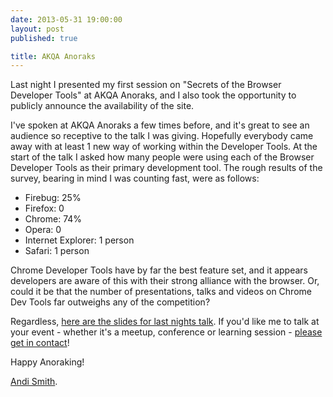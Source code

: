 ```yaml
---
date: 2013-05-31 19:00:00
layout: post
published: true

title: AKQA Anoraks
---
```


<p>Last night I presented my first session on "Secrets of the Browser Developer Tools" at AKQA Anoraks, and I also took the opportunity to publicly announce the availability of the site.</p>

<p>I've spoken at AKQA Anoraks a few times before, and it's great to see an audience so receptive to the talk I was giving. Hopefully everybody came away with at least 1 new way of working within the Developer Tools. At the start of the talk I asked how many people were using each of the Browser Developer Tools as their primary development tool. The rough results of the survey, bearing in mind I was counting fast, were as follows:</p>

<ul>
    <li>Firebug: 25%</li>
    <li>Firefox: 0</li>
    <li>Chrome: 74%</li>
    <li>Opera: 0</li>
    <li>Internet Explorer: 1 person</li>
    <li>Safari: 1 person</li>
</ul>

<p>Chrome Developer Tools have by far the best feature set, and it appears developers are aware of this with their strong alliance with the browser. Or, could it be that the number of presentations, talks and videos on Chrome Dev Tools far outweighs any of the competition?</p>

<p>Regardless, <a href="http://andi.so/dtspaa" target="_blank">here are the slides for last nights talk</a>. If you'd like me to talk at your event - whether it's a meetup, conference or learning session - <a href="http://www.andismith.com/contact" target="_blank">please get in contact</a>!</p>

<p>Happy Anoraking!</p>

<p><a href="http://www.twitter.com/andismith">Andi Smith</a>.</p>